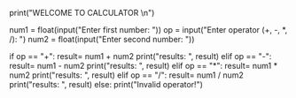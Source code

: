 print("WELCOME TO CALCULATOR \n")


num1 = float(input("Enter first number: "))
op = input("Enter operator (+, -, *, /): ")
num2 = float(input("Enter second number: "))

if op == "+":
     result= num1 + num2
     print("results: ", result)
elif op == "-":
     result= num1 - num2
     print("results: ", result)
elif op == "*":
     result= num1 * num2
     print("results: ", result)
elif op == "/":
     result= num1 / num2
     print("results: ", result)
else:
    print("Invalid operator!")
